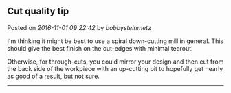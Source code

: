 ## Cut quality tip
Posted on *2016-11-01 09:22:42* by *bobbysteinmetz*

I'm thinking it might be best to use a spiral down-cutting mill in general. This should give the best finish on the cut-edges with minimal tearout. 

Otherwise, for through-cuts, you could mirror your design and then cut from the back side of the workpiece with an up-cutting bit to hopefully get nearly as good of a result, but not sure.

---


